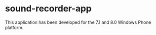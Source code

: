 # sound-recorder-app
This application has been developed for the 7.1 and 8.0 Windows Phone platform.
